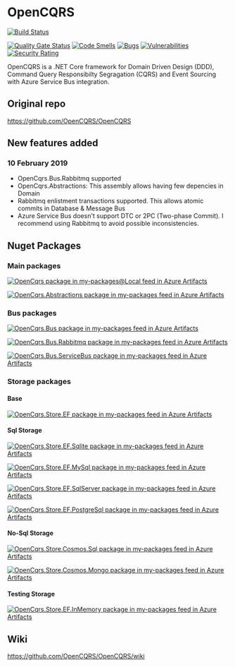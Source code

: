 # OpenCQRS

[![Build Status](https://jmserrano-dev.visualstudio.com/OpenCQRS/_apis/build/status/Master?branchName=master)](https://jmserrano-dev.visualstudio.com/OpenCQRS/_build/latest?definitionId=10&branchName=master)

[![Quality Gate Status](https://sonarcloud.io/api/project_badges/measure?project=jmserrano-dev_OpenCQRS&metric=alert_status)](https://sonarcloud.io/dashboard?id=jmserrano-dev_OpenCQRS) [![Code Smells](https://sonarcloud.io/api/project_badges/measure?project=jmserrano-dev_OpenCQRS&metric=code_smells)](https://sonarcloud.io/dashboard?id=jmserrano-dev_OpenCQRS) [![Bugs](https://sonarcloud.io/api/project_badges/measure?project=jmserrano-dev_OpenCQRS&metric=bugs)](https://sonarcloud.io/dashboard?id=jmserrano-dev_OpenCQRS) [![Vulnerabilities](https://sonarcloud.io/api/project_badges/measure?project=jmserrano-dev_OpenCQRS&metric=vulnerabilities)](https://sonarcloud.io/dashboard?id=jmserrano-dev_OpenCQRS) [![Security Rating](https://sonarcloud.io/api/project_badges/measure?project=jmserrano-dev_OpenCQRS&metric=security_rating)](https://sonarcloud.io/dashboard?id=jmserrano-dev_OpenCQRS)

OpenCQRS is a .NET Core framework for Domain Driven Design (DDD), Command Query Responsibilty Segragation (CQRS) and Event Sourcing with Azure Service Bus integration.

## Original repo
https://github.com/OpenCQRS/OpenCQRS

## New features added

### 10 February 2019
- OpenCqrs.Bus.Rabbitmq supported
- OpenCqrs.Abstractions: This assembly allows having few depencies in Domain
- Rabbitmq enlistment transactions supported. This allows atomic commits in Database & Message Bus
- Azure Service Bus doesn't support DTC or 2PC (Two-phase Commit). I recommend using Rabbitmq to avoid possible inconsistencies.


## Nuget Packages

### Main packages

[![OpenCqrs package in my-packages@Local feed in Azure Artifacts](https://img.shields.io/badge/OpenCqrs-6.0.1-blue.svg?style=flat&logo=nuget)](https://dev.azure.com/jmserrano-dev/OpenCQRS/_packaging?_a=package&feed=2891ba2e-c8f5-43fe-ab5f-412f20a0c5fe@eec5fdcc-c0db-460d-a785-0fc66aaa0ed5&package=c79fbcf4-2aee-4e3d-8a30-00414059e584&preferRelease=true)

[![OpenCqrs.Abstractions package in my-packages feed in Azure Artifacts](https://img.shields.io/badge/OpenCqrs.Abstractions-6.0.1-blue.svg?style=flat&logo=nuget)](https://dev.azure.com/jmserrano-dev/OpenCQRS/_packaging?_a=package&feed=2891ba2e-c8f5-43fe-ab5f-412f20a0c5fe&package=c89288be-62e4-4514-9a1d-c872b1328f89&preferRelease=true)

### Bus packages

[![OpenCqrs.Bus package in my-packages feed in Azure Artifacts](https://img.shields.io/badge/OpenCqrs.Bus-6.0.1-blue.svg?style=flat&logo=nuget)](https://dev.azure.com/jmserrano-dev/OpenCQRS/_packaging?_a=package&feed=2891ba2e-c8f5-43fe-ab5f-412f20a0c5fe&package=6d58f7e7-7f26-4160-b350-fcfbe15287c8&preferRelease=true)

[![OpenCqrs.Bus.Rabbitmq package in my-packages feed in Azure Artifacts](https://img.shields.io/badge/OpenCqrs.Bus.Rabbitqm-6.0.1-blue.svg?style=flat&logo=nuget)](https://dev.azure.com/jmserrano-dev/OpenCQRS/_packaging?_a=package&feed=2891ba2e-c8f5-43fe-ab5f-412f20a0c5fe&package=ca3634b5-f032-4d1d-aa84-85f3afa26fb5&preferRelease=true)

[![OpenCqrs.Bus.ServiceBus package in my-packages feed in Azure Artifacts](https://img.shields.io/badge/OpenCqrs.Bus.ServiceBus-6.0.1-blue.svg?style=flat&logo=nuget)](https://dev.azure.com/jmserrano-dev/OpenCQRS/_packaging?_a=package&feed=2891ba2e-c8f5-43fe-ab5f-412f20a0c5fe&package=29717ec0-e267-483e-8b34-2b4bfc7799e0&preferRelease=true)

### Storage packages

#### Base

[![OpenCqrs.Store.EF package in my-packages feed in Azure Artifacts](https://img.shields.io/badge/OpenCqrs.Store.EF-6.0.1-blue.svg?style=flat&logo=nuget)](https://dev.azure.com/jmserrano-dev/OpenCQRS/_packaging?_a=package&feed=2891ba2e-c8f5-43fe-ab5f-412f20a0c5fe&package=839f0bb3-e305-4382-bf62-58e585be8a41&preferRelease=true)

#### Sql Storage

[![OpenCqrs.Store.EF.Sqlite package in my-packages feed in Azure Artifacts](https://img.shields.io/badge/OpenCqrs.Store.EF.Sqlite-6.0.1-blue.svg?style=flat&logo=nuget)](https://dev.azure.com/jmserrano-dev/OpenCQRS/_packaging?_a=package&feed=2891ba2e-c8f5-43fe-ab5f-412f20a0c5fe&package=867a745f-1d99-422d-b34c-f5899dfd215b&preferRelease=true)

[![OpenCqrs.Store.EF.MySql package in my-packages feed in Azure Artifacts](https://img.shields.io/badge/OpenCqrs.Store.EF.MySql-6.0.1-blue.svg?style=flat&logo=nuget)](https://dev.azure.com/jmserrano-dev/OpenCQRS/_packaging?_a=package&feed=2891ba2e-c8f5-43fe-ab5f-412f20a0c5fe&package=c595d1d1-3aa3-4c29-9911-97cc792b3ad2&preferRelease=true)

[![OpenCqrs.Store.EF.SqlServer package in my-packages feed in Azure Artifacts](https://img.shields.io/badge/OpenCqrs.Store.EF.SqlServer-6.0.1-blue.svg?style=flat&logo=nuget)](https://dev.azure.com/jmserrano-dev/OpenCQRS/_packaging?_a=package&feed=2891ba2e-c8f5-43fe-ab5f-412f20a0c5fe&package=b2119a67-3e14-4ee7-992f-bd527f873c74&preferRelease=true)

[![OpenCqrs.Store.EF.PostgreSql package in my-packages feed in Azure Artifacts](https://img.shields.io/badge/OpenCqrs.Store.EF.PostgreSql-6.0.1-blue.svg?style=flat&logo=nuget)](https://dev.azure.com/jmserrano-dev/OpenCQRS/_packaging?_a=package&feed=2891ba2e-c8f5-43fe-ab5f-412f20a0c5fe&package=f0676415-f9de-4fdb-b6f7-7fdeeb570ca5&preferRelease=true)

#### No-Sql Storage

[![OpenCqrs.Store.Cosmos.Sql package in my-packages feed in Azure Artifacts](https://img.shields.io/badge/OpenCqrs.Store.Cosmos.Sql-6.0.1-blue.svg?style=flat&logo=nuget)](https://dev.azure.com/jmserrano-dev/OpenCQRS/_packaging?_a=package&feed=2891ba2e-c8f5-43fe-ab5f-412f20a0c5fe&package=525aa782-db93-4468-b30a-4e003ad7a026&preferRelease=true)

[![OpenCqrs.Store.Cosmos.Mongo package in my-packages feed in Azure Artifacts](https://img.shields.io/badge/OpenCqrs.Store.Cosmos.Mongo-6.0.1-blue.svg?style=flat&logo=nuget)](https://dev.azure.com/jmserrano-dev/OpenCQRS/_packaging?_a=package&feed=2891ba2e-c8f5-43fe-ab5f-412f20a0c5fe&package=953151b9-b61a-437e-a4cc-d22721397b30&preferRelease=true)

#### Testing Storage

[![OpenCqrs.Store.EF.InMemory package in my-packages feed in Azure Artifacts](https://img.shields.io/badge/OpenCqrs.Store.EF.InMemory-6.0.1-blue.svg?style=flat&logo=nuget)](https://dev.azure.com/jmserrano-dev/OpenCQRS/_packaging?_a=package&feed=2891ba2e-c8f5-43fe-ab5f-412f20a0c5fe&package=d6aefe16-08db-41c8-a340-31bd774070c2&preferRelease=true)

## Wiki

https://github.com/OpenCQRS/OpenCQRS/wiki